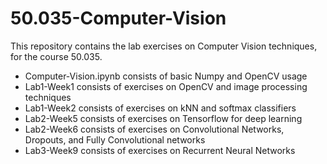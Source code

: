 # 50.035-Computer-Vision

This repository contains the lab exercises on Computer Vision techniques, for the course 50.035.

- Computer-Vision.ipynb consists of basic Numpy and OpenCV usage
- Lab1-Week1 consists of exercises on OpenCV and image processing techniques
- Lab1-Week2 consists of exercises on kNN and softmax classifiers
- Lab2-Week5 consists of exercises on Tensorflow for deep learning
- Lab2-Week6 consists of exercises on Convolutional Networks, Dropouts, and Fully Convolutional networks
- Lab3-Week9 consists of exercises on Recurrent Neural Networks
